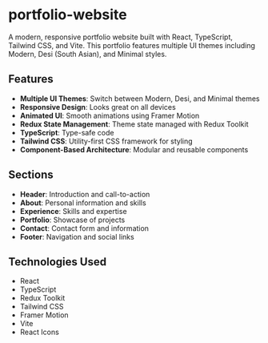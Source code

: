 # portfolio-website


A modern, responsive portfolio website built with React, TypeScript, Tailwind CSS, and Vite. This portfolio features multiple UI themes including Modern, Desi (South Asian), and Minimal styles.

## Features

- **Multiple UI Themes**: Switch between Modern, Desi, and Minimal themes
- **Responsive Design**: Looks great on all devices
- **Animated UI**: Smooth animations using Framer Motion
- **Redux State Management**: Theme state managed with Redux Toolkit
- **TypeScript**: Type-safe code
- **Tailwind CSS**: Utility-first CSS framework for styling
- **Component-Based Architecture**: Modular and reusable components

## Sections

- **Header**: Introduction and call-to-action
- **About**: Personal information and skills
- **Experience**: Skills and expertise
- **Portfolio**: Showcase of projects
- **Contact**: Contact form and information
- **Footer**: Navigation and social links

## Technologies Used

- React
- TypeScript
- Redux Toolkit
- Tailwind CSS
- Framer Motion
- Vite
- React Icons
